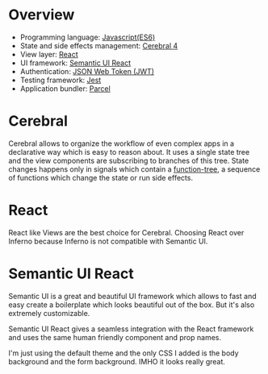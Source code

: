 # Overview

- Programming language: [Javascript(ES6)](http://www.ecma-international.org/ecma-262/6.0)
- State and side effects management: [Cerebral 4](http://cerebraljs.com)
- View layer: [React](https://facebook.github.io/react)
- UI framework: [Semantic UI React](http://react.semantic-ui.com)
- Authentication: [JSON Web Token (JWT)](http://tools.ietf.org/html/draft-ietf-oauth-json-web-token)
- Testing framework: [Jest](https://jestjs.io)
- Application bundler: [Parcel](https://parceljs.org/)

# Cerebral

Cerebral allows to organize the workflow of even complex apps in a declarative
way which is easy to reason about.
It uses a single state tree and the view components are subscribing to branches
of this tree.
State changes happens only in signals which contain a [function-tree](https://cerebraljs.com/docs/addons/index.html),
a sequence of functions which change the state or run side effects.

# React

React like Views are the best choice for Cerebral.
Choosing React over Inferno because Inferno is not compatible with
Semantic UI.

# Semantic UI React

Semantic UI is a great and beautiful UI framework which allows
to fast and easy create a boilerplate which looks beautiful out
of the box. But it's also extremely customizable.

Semantic UI React gives a seamless integration with the React framework
and uses the same human friendly component and prop names.

I'm just using the default theme and the only CSS I added is the body
background and the form background. IMHO it looks really great.
